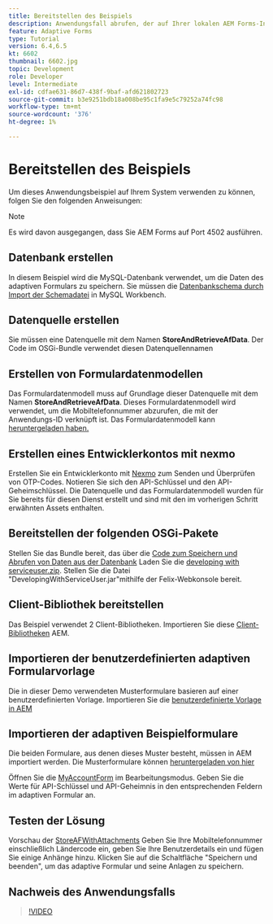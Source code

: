 ```yaml
---
title: Bereitstellen des Beispiels
description: Anwendungsfall abrufen, der auf Ihrer lokalen AEM Forms-Instanz ausgeführt wird
feature: Adaptive Forms
type: Tutorial
version: 6.4,6.5
kt: 6602
thumbnail: 6602.jpg
topic: Development
role: Developer
level: Intermediate
exl-id: cdfae631-86d7-438f-9baf-afd621802723
source-git-commit: b3e9251bdb18a008be95c1fa9e5c79252a74fc98
workflow-type: tm+mt
source-wordcount: '376'
ht-degree: 1%

---
```


# Bereitstellen des Beispiels

Um dieses Anwendungsbeispiel auf Ihrem System verwenden zu können, folgen Sie den folgenden Anweisungen:

>[!NOTE]
>Es wird davon ausgegangen, dass Sie AEM Forms auf Port 4502 ausführen.


## Datenbank erstellen

In diesem Beispiel wird die MySQL-Datenbank verwendet, um die Daten des adaptiven Formulars zu speichern. Sie müssen die [Datenbankschema durch Import der Schemadatei](assets/data-base-schema.sql) in MySQL Workbench.

## Datenquelle erstellen

Sie müssen eine Datenquelle mit dem Namen **StoreAndRetrieveAfData**. Der Code im OSGi-Bundle verwendet diesen Datenquellennamen

## Erstellen von Formulardatenmodellen

Das Formulardatenmodell muss auf Grundlage dieser Datenquelle mit dem Namen **StoreAndRetrieveAfData**. Dieses Formulardatenmodell wird verwendet, um die Mobiltelefonnummer abzurufen, die mit der Anwendungs-ID verknüpft ist. Das Formulardatenmodell kann [heruntergeladen haben.](assets/2-Factor-Authentication-DataSource-and-FDM.zip)

## Erstellen eines Entwicklerkontos mit nexmo

Erstellen Sie ein Entwicklerkonto mit [Nexmo](https://dashboard.nexmo.com/) zum Senden und Überprüfen von OTP-Codes. Notieren Sie sich den API-Schlüssel und den API-Geheimschlüssel. Die Datenquelle und das Formulardatenmodell wurden für Sie bereits für diesen Dienst erstellt und sind mit den im vorherigen Schritt erwähnten Assets enthalten.

## Bereitstellen der folgenden OSGi-Pakete

Stellen Sie das Bundle bereit, das über die [Code zum Speichern und Abrufen von Daten aus der Datenbank](assets/FetchPartiallyCompletedForm.PartiallyCompletedForm.core-1.0-SNAPSHOT.jar)
Laden Sie die [developing with serviceuser.zip](https://experienceleague.adobe.com/docs/experience-manager-learn/assets/developingwithserviceuser.zip).
Stellen Sie die Datei &quot;DevelopingWithServiceUser.jar&quot;mithilfe der Felix-Webkonsole bereit.

## Client-Bibliothek bereitstellen

Das Beispiel verwendet 2 Client-Bibliotheken. Importieren Sie diese [Client-Bibliotheken](assets/client-libraries.zip) AEM.

## Importieren der benutzerdefinierten adaptiven Formularvorlage

Die in dieser Demo verwendeten Musterformulare basieren auf einer benutzerdefinierten Vorlage. Importieren Sie die [benutzerdefinierte Vorlage in AEM](assets/custom-template-with-page-component.zip)

## Importieren der adaptiven Beispielformulare

Die beiden Formulare, aus denen dieses Muster besteht, müssen in AEM importiert werden. Die Musterformulare können [heruntergeladen von hier](assets/sample-forms.zip)

Öffnen Sie die [MyAccountForm](http://localhost:4502/editor.html/content/forms/af/myaccountform.html) im Bearbeitungsmodus. Geben Sie die Werte für API-Schlüssel und API-Geheimnis in den entsprechenden Feldern im adaptiven Formular an.

## Testen der Lösung

Vorschau der [StoreAFWithAttachments](http://localhost:4502/content/dam/formsanddocuments/storeafwithattachments/jcr:content?wcmmode=disabled)
Geben Sie Ihre Mobiltelefonnummer einschließlich Ländercode ein, geben Sie Ihre Benutzerdetails ein und fügen Sie einige Anhänge hinzu. Klicken Sie auf die Schaltfläche &quot;Speichern und beenden&quot;, um das adaptive Formular und seine Anlagen zu speichern.


## Nachweis des Anwendungsfalls

>[!VIDEO](https://video.tv.adobe.com/v/327122?quality=12&learn=on)
